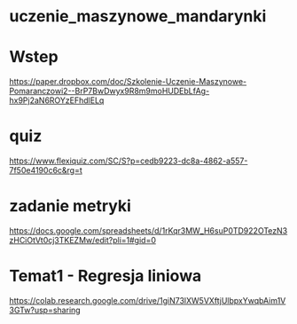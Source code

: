 # uczenie_maszynowe_mandarynki


# Wstep

https://paper.dropbox.com/doc/Szkolenie-Uczenie-Maszynowe-Pomaranczowi2--BrP7BwDwyx9R8m9moHUDEbLfAg-hx9Pj2aN6ROYzEFhdlELq


# quiz 

https://www.flexiquiz.com/SC/S?p=cedb9223-dc8a-4862-a557-7f50e4190c6c&rg=t


# zadanie metryki
https://docs.google.com/spreadsheets/d/1rKqr3MW_H6suP0TD922OTezN3zHCiOtVt0cj3TKEZMw/edit?pli=1#gid=0


# Temat1 - Regresja liniowa
https://colab.research.google.com/drive/1giN73lXW5VXftjUlbpxYwqbAim1V3GTw?usp=sharing
